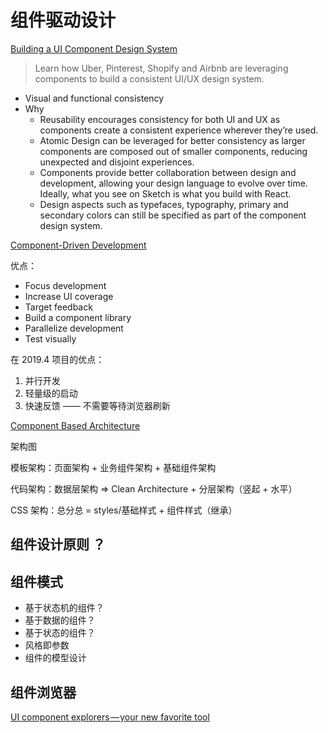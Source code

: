 # 组件驱动设计

[Building a UI Component Design System](https://blog.bitsrc.io/building-a-consistent-ui-design-system-4481fb37470f)

> Learn how Uber, Pinterest, Shopify and Airbnb are leveraging components to build a consistent UI/UX design system.
  
 - Visual and functional consistency
 - Why
    - Reusability encourages consistency for both UI and UX as components create a consistent experience wherever they’re used.
    - Atomic Design can be leveraged for better consistency as larger components are composed out of smaller components, reducing unexpected and disjoint experiences.
    - Components provide better collaboration between design and development, allowing your design language to evolve over time. Ideally, what you see on Sketch is what you build with React.
    - Design aspects such as typefaces, typography, primary and secondary colors can still be specified as part of the component design system.

[Component-Driven Development](https://blog.hichroma.com/component-driven-development-ce1109d56c8e)

优点：

 - Focus development
 - Increase UI coverage
 - Target feedback
 - Build a component library
 - Parallelize development
 - Test visually
 
在 2019.4 项目的优点：

 1. 并行开发 
 2. 轻量级的启动
 3. 快速反馈 —— 不需要等待浏览器刷新 

[Component Based Architecture](https://medium.com/omarelgabrys-blog/component-based-architecture-3c3c23c7e348)

架构图

模板架构：页面架构  + 业务组件架构 + 基础组件架构 

代码架构：数据层架构  => Clean Architecture + 分层架构（竖起 + 水平）

CSS 架构：总分总 = styles/基础样式 + 组件样式（继承） 


## 组件设计原则 ？

## 组件模式

 - 基于状态机的组件？
 - 基于数据的组件？
 - 基于状态的组件？
 - 风格即参数
 - 组件的模型设计

## 组件浏览器
  
[UI component explorers — your new favorite tool](https://blog.hichroma.com/the-crucial-tool-for-modern-frontend-engineers-fb849b06187a)
 
